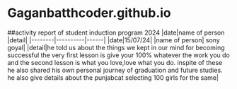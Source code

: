 # Gaganbatthcoder.github.io
##activity report of student induction program 2024
|date|name of person |detail|
|--------|----------|------|
|date|15/07/24|
|name of person| sony goyal|
|detail|he told us about the things we kept in our mind for becoming successful the very first lesson is give your 100% whatever the work you do and the second lesson is what you love,love what you do. inspite of these he also shared his own personal journey of graduation and future studies. he also give details about the punjabcat selecting 100 girls for the same|
